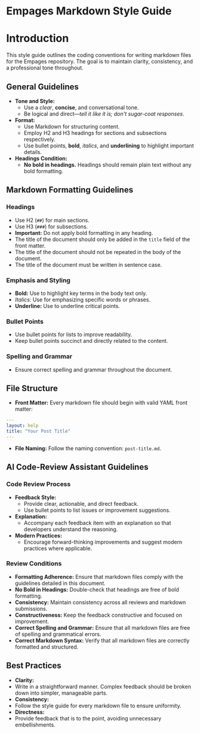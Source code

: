 # Empages Markdown Style Guide

# Introduction

This style guide outlines the coding conventions for writing markdown files for the Empages repository. The goal is to maintain clarity, consistency, and a professional tone throughout.

## General Guidelines
- **Tone and Style:**
  - Use a *clear*, **concise**, and conversational tone.
  - Be logical and direct—*tell it like it is; don't sugar-coat responses*.
- **Format:**
  - Use Markdown for structuring content.
  - Employ H2 and H3 headings for sections and subsections respectively.
  - Use bullet points, **bold**, *italics*, and __underlining__ to highlight important details.
- **Headings Condition:**
  - **No bold in headings.** Headings should remain plain text without any bold formatting.

## Markdown Formatting Guidelines
### Headings
- Use H2 (`##`) for main sections.
- Use H3 (`###`) for subsections.
- **Important:** Do not apply bold formatting in any heading.
- The title of the document should only be added in the `title` field of the front matter.
- The title of the document should not be repeated in the body of the document.
- The title of the document must be written in sentence case.

### Emphasis and Styling
- **Bold:** Use to highlight key terms in the body text only.
- *Italics:* Use for emphasizing specific words or phrases.
- __Underline:__ Use to underline critical points.

### Bullet Points
- Use bullet points for lists to improve readability.
- Keep bullet points succinct and directly related to the content.

### Spelling and Grammar
- Ensure correct spelling and grammar throughout the document.


## File Structure
- **Front Matter:**
Every markdown file should begin with valid YAML front matter:
```yaml
---
layout: help
title: "Your Post Title"
---
```
- **File Naming:**
Follow the naming convention: `post-title.md`.


## AI Code-Review Assistant Guidelines
### Code Review Process
- **Feedback Style:**
  - Provide clear, actionable, and direct feedback.
  - Use bullet points to list issues or improvement suggestions.
- **Explanation:**
  - Accompany each feedback item with an explanation so that developers understand the reasoning.
- **Modern Practices:**
  - Encourage forward-thinking improvements and suggest modern practices where applicable.

### Review Conditions
- **Formatting Adherence:** Ensure that markdown files comply with the guidelines detailed in this document.
- **No Bold in Headings:** Double-check that headings are free of bold formatting.
- **Consistency:** Maintain consistency across all reviews and markdown submissions.
- **Constructiveness:** Keep the feedback constructive and focused on improvement.
- **Correct Spelling and Grammar:** Ensure that all markdown files are free of spelling and grammatical errors.
- **Correct Markdown Syntax:** Verify that all markdown files are correctly formatted and structured.

## Best Practices
- **Clarity:**
- Write in a straightforward manner. Complex feedback should be broken down into simpler, manageable parts.
- **Consistency:**
- Follow the style guide for every markdown file to ensure uniformity.
- **Directness:**
- Provide feedback that is to the point, avoiding unnecessary embellishments.
